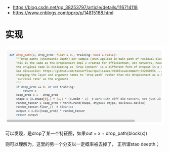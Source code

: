 * https://blog.csdn.net/qq_38253797/article/details/116714118
* https://www.cnblogs.com/pprp/p/14815168.html



# 实现

![image-20220407214936797](https://raw.githubusercontent.com/jiye-Tools/used_image/master/readme/image-20220407214936797.png)



可以发现，是drop了某一个特征图，如果out = x + drop_path(block(x))

则可以理解为，这里的另一个分支以一定概率被去掉了， 正所谓stao deepth；

